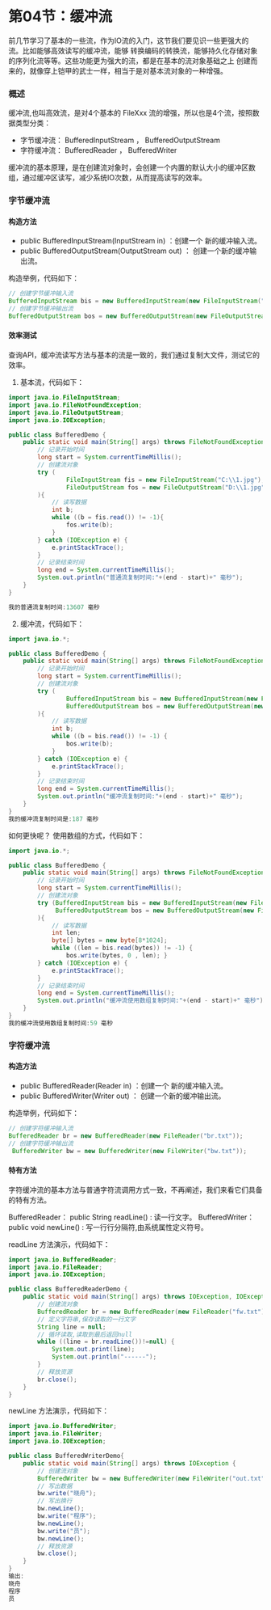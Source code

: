 # 第04节：缓冲流
前几节学习了基本的一些流，作为IO流的入门，这节我们要见识一些更强大的流。比如能够高效读写的缓冲流，能够 转换编码的转换流，能够持久化存储对象的序列化流等等。这些功能更为强大的流，都是在基本的流对象基础之上 创建而来的，就像穿上铠甲的武士一样，相当于是对基本流对象的一种增强。

### 概述
缓冲流,也叫高效流，是对4个基本的 FileXxx 流的增强，所以也是4个流，按照数据类型分类：
* 字节缓冲流： BufferedInputStream ， BufferedOutputStream 
* 字符缓冲流： BufferedReader ， BufferedWriter

缓冲流的基本原理，是在创建流对象时，会创建一个内置的默认大小的缓冲区数组，通过缓冲区读写，减少系统IO次数，从而提高读写的效率。

###  字节缓冲流

#### 构造方法
* public BufferedInputStream(InputStream in) ：创建一个 新的缓冲输入流。 
* public BufferedOutputStream(OutputStream out) ： 创建一个新的缓冲输出流。

构造举例，代码如下：

``` java
// 创建字节缓冲输入流 
BufferedInputStream bis = new BufferedInputStream(new FileInputStream("bis.txt")); 
// 创建字节缓冲输出流 
BufferedOutputStream bos = new BufferedOutputStream(new FileOutputStream("bos.txt"));
``` 

#### 效率测试
查询API，缓冲流读写方法与基本的流是一致的，我们通过复制大文件，测试它的效率。

1. 基本流，代码如下：

``` java
import java.io.FileInputStream;
import java.io.FileNotFoundException;
import java.io.FileOutputStream;
import java.io.IOException;

public class BufferedDemo {
    public static void main(String[] args) throws FileNotFoundException {
        // 记录开始时间
        long start = System.currentTimeMillis();
        // 创建流对象
        try (
                FileInputStream fis = new FileInputStream("C:\\1.jpg");
                FileOutputStream fos = new FileOutputStream("D:\\1.jpg")
        ){
            // 读写数据
            int b;
            while ((b = fis.read()) != -1){
                fos.write(b);
            }
        } catch (IOException e) {
            e.printStackTrace();
        }
        // 记录结束时间
        long end = System.currentTimeMillis();
        System.out.println("普通流复制时间:"+(end - start)+" 毫秒");
    }
}

我的普通流复制时间:13607 毫秒
```

2. 缓冲流，代码如下：

``` java
import java.io.*;

public class BufferedDemo {
    public static void main(String[] args) throws FileNotFoundException {
        // 记录开始时间
        long start = System.currentTimeMillis();
        // 创建流对象
        try (
                BufferedInputStream bis = new BufferedInputStream(new FileInputStream("c:\\1.jpg"));
                BufferedOutputStream bos = new BufferedOutputStream(new FileOutputStream("d:\\1.jpg"));
        ){
            // 读写数据
            int b;
            while ((b = bis.read()) != -1) {
                bos.write(b);
            }
        } catch (IOException e) {
            e.printStackTrace();
        }
        // 记录结束时间
        long end = System.currentTimeMillis();
        System.out.println("缓冲流复制时间:"+(end - start)+" 毫秒");
    }
}
我的缓冲流复制时间是:187 毫秒
```

如何更快呢？ 使用数组的方式，代码如下：

``` java
import java.io.*;

public class BufferedDemo {
    public static void main(String[] args) throws FileNotFoundException {
        // 记录开始时间
        long start = System.currentTimeMillis();
        // 创建流对象
        try (BufferedInputStream bis = new BufferedInputStream(new FileInputStream("C:\\1.jpg"));
             BufferedOutputStream bos = new BufferedOutputStream(new FileOutputStream("D:\\1.jpg"));
        ){
            // 读写数据
            int len;
            byte[] bytes = new byte[8*1024];
            while ((len = bis.read(bytes)) != -1) {
                bos.write(bytes, 0 , len); }
        } catch (IOException e) {
            e.printStackTrace();
        }
        // 记录结束时间
        long end = System.currentTimeMillis();
        System.out.println("缓冲流使用数组复制时间:"+(end - start)+" 毫秒");
    }
}
我的缓冲流使用数组复制时间:59 毫秒
```

### 字符缓冲流
#### 构造方法
* public BufferedReader(Reader in) ：创建一个 新的缓冲输入流。 
* public BufferedWriter(Writer out) ： 创建一个新的缓冲输出流。

构造举例，代码如下：

``` java
// 创建字符缓冲输入流 
BufferedReader br = new BufferedReader(new FileReader("br.txt")); 
// 创建字符缓冲输出流
 BufferedWriter bw = new BufferedWriter(new FileWriter("bw.txt"));
```

#### 特有方法
字符缓冲流的基本方法与普通字符流调用方式一致，不再阐述，我们来看它们具备的特有方法。

BufferedReader： public String readLine() : 读一行文字。 
BufferedWriter： public void newLine() : 写一行行分隔符,由系统属性定义符号。

readLine 方法演示，代码如下：

``` java
import java.io.BufferedReader;
import java.io.FileReader;
import java.io.IOException;

public class BufferedReaderDemo {
    public static void main(String[] args) throws IOException, IOException {
        // 创建流对象
        BufferedReader br = new BufferedReader(new FileReader("fw.txt"));
        // 定义字符串,保存读取的一行文字
        String line = null;
        // 循环读取,读取到最后返回null
        while ((line = br.readLine())!=null) {
            System.out.print(line);
            System.out.println("‐‐‐‐‐‐");
        }
        // 释放资源
        br.close();
    }
}
```

newLine 方法演示，代码如下：

``` java
import java.io.BufferedWriter;
import java.io.FileWriter;
import java.io.IOException;

public class BufferedWriterDemo{
    public static void main(String[] args) throws IOException {
        // 创建流对象
        BufferedWriter bw = new BufferedWriter(new FileWriter("out.txt"));
        // 写出数据
        bw.write("晓舟");
        // 写出换行
        bw.newLine();
        bw.write("程序");
        bw.newLine();
        bw.write("员");
        bw.newLine();
        // 释放资源
        bw.close();
    }
}
输出:
晓舟
程序
员
```